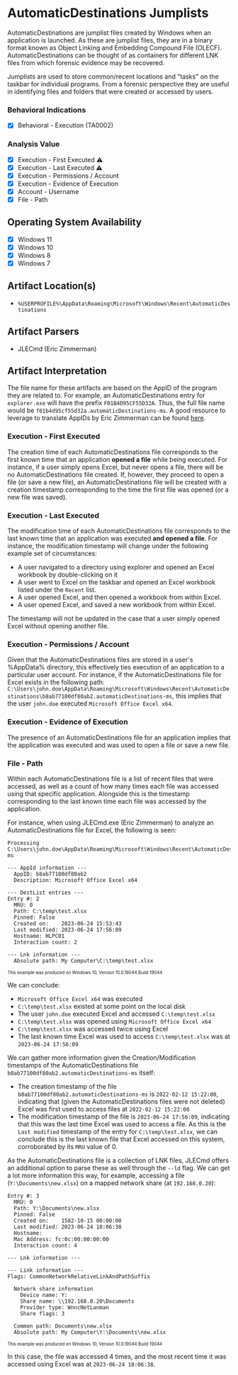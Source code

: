 # AutomaticDestinations Jumplists
AutomaticDestinations are jumplist files created by Windows when an application is launched. As these are jumplist files, they are in a binary format known as Object Linking and Embedding Compound File (OLECF). AutomaticDestinations can be thought of as containers for different LNK files from which forensic evidence may be recovered. 

Jumplists are used to store common/recent locations and "tasks" on the taskbar for individual programs. From a forensic perspective they are useful in identifying files and folders that were created or accessed by users. 

### Behavioral Indications
 - [x] Behavioral - Execution (TA0002)
 
### Analysis Value
 - [x] Execution - First Executed ⚠️
 - [x] Execution - Last Executed ⚠️
 - [x] Execution - Permissions / Account
 - [x] Execution - Evidence of Execution
 - [x] Account - Username
 - [x] File - Path

## Operating System Availability
 - [x] Windows 11
 - [x] Windows 10
 - [x] Windows 8
 - [x] Windows 7

## Artifact Location(s)
 - `%USERPROFILE%\AppData\Roaming\Microsoft\Windows\Recent\AutomaticDestinations`

## Artifact Parsers
 - JLECmd (Eric Zimmerman)

## Artifact Interpretation
The file name for these artifacts are based on the AppID of the program they are related to. For example, an AutomaticDestinations entry for `explorer.exe` will have the prefix `F01B4D95CF55D32A`. Thus, the full file name would be `f01b4d95cf55d32a.automaticDestinations-ms`. A good resource to leverage to translate AppIDs by Eric Zimmerman can be found [here](https://github.com/EricZimmerman/JumpList/blob/master/JumpList/Resources/AppIDs.txt).

### Execution - First Executed
The creation time of each AutomaticDestinations file corresponds to the first known time that an application **opened a file** while being executed. For instance, if a user simply opens Excel, but never opens a file, there will be no AutomaticDestinations file created. If, however, they proceed to open a file (or save a new file), an AutomaticDestinations file will be created with a creation timestamp corresponding to the time the first file was opened (or a new file was saved). 

### Execution - Last Executed
The modification time of each AutomaticDestinations file corresponds to the last known time that an application was executed **and opened a file**. For instance, the modification timestamp will change under the following example set of circumstances:

 - A user navigated to a directory using explorer and opened an Excel workbook by double-clicking on it
 - A user went to Excel on the taskbar and opened an Excel workbook listed under the `Recent` list. 
 - A user opened Excel, and then opened a workbook from within Excel.
 - A user opened Excel, and saved a new workbook from within Excel.

The timestamp will not be updated in the case that a user simply opened Excel without opening another file. 

### Execution - Permissions / Account
Given that the AutomaticDestinations files are stored in a user's %AppData% directory, this effectively ties execution of an application to a particular user account. For instance, if the AutomaticDestinations file for Excel exists in the following path: `C:\Users\john.doe\AppData\Roaming\Microsoft\Windows\Recent\AutomaticDestinations\b8ab77100df80ab2.automaticDestinations-ms`, this implies that the user `john.doe` executed `Microsoft Office Excel x64`.

### Execution - Evidence of Execution
The presence of an AutomaticDestinations file for an application implies that the application was executed and was used to open a file or save a new file.

### File - Path
Within each AutomaticDestinations file is a list of recent files that were accessed, as well as a count of how many times each file was accessed using that specific application. Alongside this is the timestamp corresponding to the last known time each file was accessed by the application. 

For instance, when using JLECmd.exe (Eric Zimmerman) to analyze an AutomaticDestinations file for Excel, the following is seen:

```
Processing C:\Users\john.doe\AppData\Roaming\Microsoft\Windows\Recent\AutomaticDestinations\b8ab77100df80ab2.automaticDestinations-ms

--- AppId information ---
  AppID: b8ab77100df80ab2
  Description: Microsoft Office Excel x64

--- DestList entries ---
Entry #: 2
  MRU: 0
  Path: C:\temp\test.xlsx
  Pinned: False
  Created on:    2023-06-24 15:53:43
  Last modified: 2023-06-24 17:56:09
  Hostname: HLPC01
  Interaction count: 2

--- Lnk information ---
  Absolute path: My Computer\C:\temp\test.xlsx
```
<sup><sub>This example was produced on Windows 10, Version 10.0.19044 Build 19044</sub></sup>

We can conclude:
 - `Microsoft Office Excel x64` was executed
 - `C:\temp\test.xlsx` existed at some point on the local disk
 - The user `john.doe` executed Excel and accessed `C:\temp\test.xlsx`
 - `C:\temp\test.xlsx` was opened using `Microsoft Office Excel x64`
 - `C:\temp\test.xlsx` was accessed twice using Excel
 - The last known time Excel was used to access `C:\temp\test.xlsx` was at `2023-06-24 17:56:09`

We can gather more information given the Creation/Modification timestamps of the AutomaticDestinations file `b8ab77100df80ab2.automaticDestinations-ms` itself:

 - The creation timestamp of the file `b8ab77100df80ab2.automaticDestinations-ms` is `2022-02-12 15:22:00`, indicating that (given the AutomaticDestinations files were not deleted) Excel was first used to access files at `2022-02-12 15:22:00`
 - The modification timestamp of the file is `2023-06-24 17:56:09`, indicating that this was the last time Excel was used to access a file. As this is the `Last modified` timestamp of the entry for `C:\temp\test.xlsx`, we can conclude this is the last known file that Excel accessed on this system, corroborated by its `MRU` value of 0. 

As the AutomaticDestinations file is a collection of LNK files, JLECmd offers an additional option to parse these as well through the `--ld` flag. We can get a lot more information this way, for example, accessing a file (`Y:\Documents\new.xlsx`) on a mapped network share (at `192.168.0.20`):

```
Entry #: 3
  MRU: 0
  Path: Y:\Documents\new.xlsx
  Pinned: False
  Created on:    1582-10-15 00:00:00
  Last modified: 2023-06-24 18:06:38
  Hostname:
  Mac Address: fc:0c:00:00:00:00
  Interaction count: 4

--- Lnk information ---

--- Link information ---
Flags: CommonNetworkRelativeLinkAndPathSuffix

  Network share information
    Device name: Y:
    Share name: \\192.168.0.20\Documents
    Provider type: WnncNetLanman
    Share flags: 3

  Common path: Documents\new.xlsx
  Absolute path: My Computer\Y:\Documents\new.xlsx
```
<sup><sub>This example was produced on Windows 10, Version 10.0.19044 Build 19044</sub></sup>

In this case, the file was accessed 4 times, and the most recent time it was accessed using Excel was at `2023-06-24 18:06:38`.